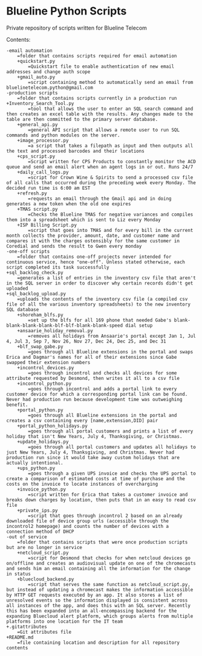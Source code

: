 # Blueline Python Scripts
Private repository of scripts written for Blueline Telecom

Contents:

    -email automation
        =folder that contains scripts required for email automation
        +quickstart.py
            =Quickstart file to enable authentication of new email addresses and change auth scope
        +gmail_auto.py
            =script containing method to automatically send an email from bluelinetelecom.python@gmail.com
    -production scripts
        =folder that contains scripts currently in a production run
	+Inventory_Search_Tool.py
            =tool that allows the user to enter an SQL search command and then creates an excel table with the results. Any changes made to the table are then committed to the primary server database.
        +general_api.py
            =general API script that allows a remote user to run SQL commands and python modules on the server.
        +image_processor.py
            =a script that takes a filepath as input and then outputs all the text and processed barcodes and their locations
        +cps_script.py
            =Script written for CPS Products to constantly monitor the ACD queue and send an email alert when an agent logs in or out. Runs 24/7
        +daily_call_logs.py   
            =script for Crown Wine & Spirits to send a processed csv file of all calls that occurred during the preceding week every Monday. The decided run time is 6:00 am EST
        +refresh.py
            =requests an email through the Gmail api and in doing generates a new token when the old one expires
        +TMAS script.py
            =Checks the Blueline TMAS for negative variances and compiles them into a spreadsheet which is sent to Liz every Monday
        +ISP Billing Script.py
            =script that goes into TMAS and for every bill in the current month collects the provider, amount, date, and customer name and compares it with the charges ostensibly for the same customer in Coredial and sends the result to Gwen every monday
    -one-off scripts
        =folder that contains one-off projects never intended for continuous service, hence "one-off". Unless stated otherwise, each script completed its task successfully
	+sql_backlog_check.py
	    =generates a list of entries in the inventory csv file that aren't in the SQL server in order to discover why certain records didn't get uploaded
	+sql_backlog_upload.py
	    =uploads the contents of the inventory csv file (a compiled csv file of all the various inventory spreadsheets) to the new inventory SQL database
        +shoreham_blfs.py
            =set up the blfs for all 169 phone that needed Gabe's blank-blank-blank-blank-blf-blf-blank-blank-speed dial setup
        +ansaarie_holiday_removal.py
            =removes all holidays from Ansaarie's portal except Jan 1, Jul 4, Jul 3, Sep 7, Nov 26, Nov 27, Dec 24, Dec 25, and Dec 31
        +blf_swap_gabe.py
            =goes through all Blueline extensions in the portal and swaps Erica and Dagmar's names for all of their extensions since Gabe swapped their extension numbers
        +incontrol_devices.py
            =goes through incontrol and checks all devices for some attribute requested by Desmond, then writes it all to a csv file
        +incontrol_python.py
            =goes through incontrol and adds a portal link to every customer device for which a corresponding portal link can be found. Never had production run because development time was outweighing benefit.
        +portal_python.py
            =goes through all Blueline extensions in the portal and creates a csv containing every [name,extension,DID] pair
        +portal_python_holidays.py
            =goes through all portal customers and prints a list of every holiday that isn't New Years, July 4, Thanksgiving, or Christmas.
        +update_holidays.py
            =goes through all portal customers and updates all holidays to just New Years, July 4, Thanksgiving, and Christmas. Never had production run since it would take away custom holidays that are actually intentional.
        +ups_python.py
            =goes through a given UPS invoice and checks the UPS portal to create a comparison of estimated costs at time of purchase and the costs on the invoice to locate instances of overcharging
        +invoice_python.py
            =script written for Erica that takes a customer invoice and breaks down charges by location, then puts that in an easy to read csv file
        +private_ips.py
            =script that goes through incontrol 2 based on an already downloaded file of device group urls (accessible through the incontrol2 homepage) and counts the number of devices with a connection method of DHCP
    -out of service
        =folder that contains scripts that were once production scripts but are no longer in service
        +netcloud_script.py
            =script for Desmond that checks for when netcloud devices go on/offline and creates an audiovisual update on one of the chromecasts and sends him an email containing all the information for the change in status
        +bluecloud_backend.py
            =script that serves the same function as netcloud_script.py, but instead of updating a chromecast makes the information accessible by HTTP GET requests executed by an app. It also stores a list of unresolved events so the information displayed is consistent across all instances of the app, and does this with an SQL server. Recently this has been expanded into an all-encompassing backend for the expanding Bluecloud alert platform, which groups alerts from multiple platforms into one location for the IT team
    +.gitattributes
        =Git attributes file
    +README.md
        =file containing location and description for all repository contents
